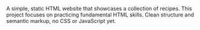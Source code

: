 A simple, static HTML website that showcases a collection of recipes. This project focuses on practicing fundamental HTML skills. Clean structure and semantic markup, no CSS or JavaScript yet. 
